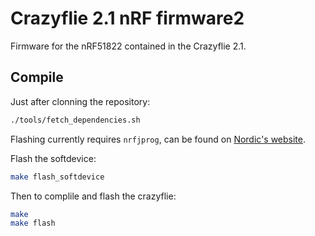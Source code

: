 # Crazyflie 2.1 nRF firmware2

Firmware for the nRF51822 contained in the Crazyflie 2.1.

## Compile

Just after clonning the repository:
``` bash
./tools/fetch_dependencies.sh
```

Flashing currently requires `nrfjprog`, can be found on [Nordic's website](https://www.nordicsemi.com/Products/Development-tools/nrf-command-line-tools/download).

Flash the softdevice:
```bash
make flash_softdevice
```

Then to complile and flash the crazyflie:
``` bash
make
make flash
```
